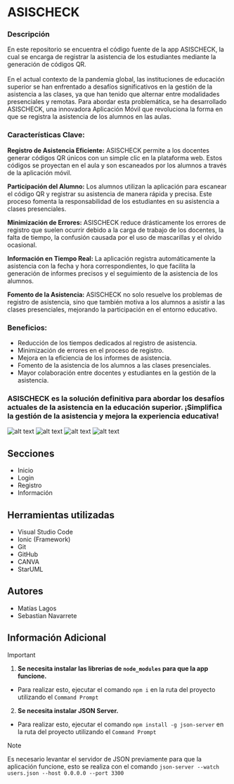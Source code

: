 # ASISCHECK

### Descripción

En este repositorio se encuentra el código fuente de la app ASISCHECK, la cual se encarga de registrar la asistencia de los estudiantes mediante la generación de códigos QR. <br><br>
En el actual contexto de la pandemia global, las instituciones de educación superior se han enfrentado a desafíos significativos en la gestión de la asistencia a las clases, ya que han tenido que alternar entre modalidades presenciales y remotas. Para abordar esta problemática, se ha desarrollado ASISCHECK, una innovadora Aplicación Móvil que revoluciona la forma en que se registra la asistencia de los alumnos en las aulas.

### Características Clave:

**Registro de Asistencia Eficiente:** ASISCHECK permite a los docentes generar códigos QR únicos con un simple clic en la plataforma web. Estos códigos se proyectan en el aula y son escaneados por los alumnos a través de la aplicación móvil.

**Participación del Alumno:** Los alumnos utilizan la aplicación para escanear el código QR y registrar su asistencia de manera rápida y precisa. Este proceso fomenta la responsabilidad de los estudiantes en su asistencia a clases presenciales.

**Minimización de Errores:** ASISCHECK reduce drásticamente los errores de registro que suelen ocurrir debido a la carga de trabajo de los docentes, la falta de tiempo, la confusión causada por el uso de mascarillas y el olvido ocasional.

**Información en Tiempo Real:** La aplicación registra automáticamente la asistencia con la fecha y hora correspondientes, lo que facilita la generación de informes precisos y el seguimiento de la asistencia de los alumnos.

**Fomento de la Asistencia:** ASISCHECK no solo resuelve los problemas de registro de asistencia, sino que también motiva a los alumnos a asistir a las clases presenciales, mejorando la participación en el entorno educativo.

### Beneficios:

- Reducción de los tiempos dedicados al registro de asistencia.
- Minimización de errores en el proceso de registro.
- Mejora en la eficiencia de los informes de asistencia.
- Fomento de la asistencia de los alumnos a las clases presenciales.
- Mayor colaboración entre docentes y estudiantes en la gestión de la asistencia.

<h3>ASISCHECK es la solución definitiva para abordar los desafíos actuales de la asistencia en la educación superior. ¡Simplifica la gestión de la asistencia y mejora la experiencia educativa!</h3>

![alt text](https://i.imgur.com/kbF3Uhv.png) ![alt text](https://i.imgur.com/VswfnVn.png) ![alt text](https://i.imgur.com/V2tlKWI.png) ![alt text](https://i.imgur.com/SYIca5e.png) <br>



## Secciones

- Inicio
- Login
- Registro
- Información

## Herramientas utilizadas

- Visual Studio Code
- Ionic (Framework)
- Git
- GitHub
- CANVA
- StarUML

## Autores

- Matías Lagos
- Sebastian Navarrete

## Información Adicional

> [!IMPORTANT]
> 1. **Se necesita instalar las librerias de `node_modules` para que la app funcione.**
>
> * Para realizar esto, ejecutar el comando ``npm i`` en la ruta del proyecto utilizando el ``Command Prompt``
> 2. **Se necesita instalar JSON Server.**
>
> * Para realizar esto, ejecutar el comando ``npm install -g json-server`` en la ruta del proyecto utilizando el ``Command Prompt``

> [!NOTE]
> Es necesario levantar el servidor de JSON previamente para que la aplicación funcione, esto se realiza con el comando ``json-server --watch users.json --host 0.0.0.0 --port 3300``

